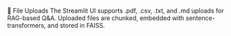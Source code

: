 📁 File Uploads
The Streamlit UI supports .pdf, .csv, .txt, and .md uploads for RAG-based Q&A. Uploaded files are chunked, embedded with sentence-transformers, and stored in FAISS.
